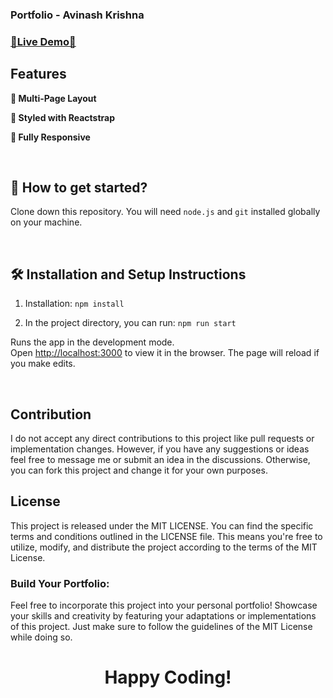 ### Portfolio - Avinash Krishna

### [🔗Live Demo🔗](https://avinashkrishna07.github.io/)

<!-- [![react portfoiio](src/images/WebsiteGif.gif)](https://avinashkrishna07.github.io/) -->

## Features

**📖 Multi-Page Layout**

**🎨 Styled with Reactstrap**

**📱 Fully Responsive**

<br />

## 🚀 How to get started?

Clone down this repository. You will need `node.js` and `git` installed globally on your machine.

<br/>

## 🛠 Installation and Setup Instructions
1. Installation: `npm install`

2. In the project directory, you can run: `npm run start`

Runs the app in the development mode.\
Open [http://localhost:3000](http://localhost:3000) to view it in the browser.
The page will reload if you make edits.

<br />

## Contribution
I do not accept any direct contributions to this project like pull requests or implementation changes. However, if you have any suggestions or ideas feel free to message me or submit an idea in the discussions. Otherwise, you can fork this project and change it for your own purposes.

## License
This project is released under the MIT LICENSE. You can find the specific terms and conditions outlined in the LICENSE file. This means you're free to utilize, modify, and distribute the project according to the terms of the MIT License.

### Build Your Portfolio:
Feel free to incorporate this project into your personal portfolio! Showcase your skills and creativity by featuring your adaptations or implementations of this project. Just make sure to follow the guidelines of the MIT License while doing so.

<h1 align=center> Happy Coding! </h1>
